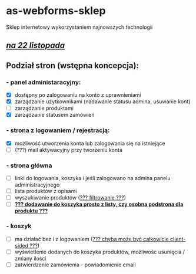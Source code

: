 # as-webforms-sklep

Sklep internetowy wykorzystaniem najnowszych technologii

## <u>**_na 22 listopada_**</u>

## Podział stron (wstępna koncepcja):
### - panel administaracyjny:
- [x] dostępny po zalogowaniu na konto z uprawnieniami
- [x] zarządzanie użytkownikami (nadawanie statusu admina, usuwanie kont)
- [ ] zarządzanie produktami
- [x] zarządzanie statusem zamówień
### - strona z logowaniem / rejestracją:
- [x] możliwość utworzenia konta lub zalogowania się na istniejące
- [ ] (???) mail aktywacyjny przy tworzeniu konta
### - strona główna
- [ ] linki do logowania, koszyka i jeśli zalogowano na admina panelu administracyjnego
- [ ] lista produktów z opisami
- [ ] wyszukiwanie produktów (<u>??? filtrowanie ???</u>)
- [ ] <b><u>??? dodawanie do koszyka prosto z listy, czy osobna podstrona dla produktu ???</u></b>
### - koszyk
- [ ] ma działać bez i z logowaniem (<u>??? chyba może być całkowicie client-sided ???</u>)
- [ ] wyświetlenie dodanych do koszyka produktów, możliwośc usunięcia / zmiany ilości
- [ ] zatwierdzenie zamówienia - powiadomienie email
